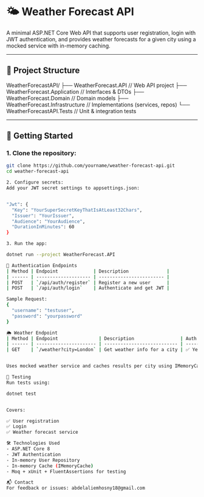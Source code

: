 # 🌤️ Weather Forecast API

A minimal ASP.NET Core Web API that supports user registration, login with JWT authentication, and provides weather forecasts for a given city using a mocked service with in-memory caching.

---

## 📁 Project Structure

WeatherForecastAPI/
├── WeatherForecast.API // Web API project
├── WeatherForecast.Application // Interfaces & DTOs
├── WeatherForecast.Domain // Domain models
├── WeatherForecast.Infrastructure // Implementations (services, repos)
└── WeatherForecastAPI.Tests // Unit & integration tests


---

## 🚀 Getting Started

### 1. Clone the repository:
```bash
git clone https://github.com/yourname/weather-forecast-api.git
cd weather-forecast-api

2. Configure secrets:
Add your JWT secret settings to appsettings.json:


"Jwt": {
  "Key": "YourSuperSecretKeyThatIsAtLeast32Chars",
  "Issuer": "YourIssuer",
  "Audience": "YourAudience",
  "DurationInMinutes": 60
}

3. Run the app:

dotnet run --project WeatherForecast.API

🔐 Authentication Endpoints
| Method | Endpoint             | Description              |
| ------ | -------------------- | ------------------------ |
| POST   | `/api/auth/register` | Register a new user      |
| POST   | `/api/auth/login`    | Authenticate and get JWT |

Sample Request:
{
  "username": "testuser",
  "password": "yourpassword"
}

🌦️ Weather Endpoint
| Method | Endpoint               | Description                 | Auth Required |
| ------ | ---------------------- | --------------------------- | ------------- |
| GET    | `/weather?city=London` | Get weather info for a city | ✅ Yes         |


Uses mocked weather service and caches results per city using IMemoryCache.

🧪 Testing
Run tests using:

dotnet test


Covers:

✅ User registration
✅ Login
✅ Weather forecast service

🛠 Technologies Used
- ASP.NET Core 8
- JWT Authentication
- In-memory User Repository
- In-memory Cache (IMemoryCache)
- Moq + xUnit + FluentAssertions for testing

📬 Contact
For feedback or issues: abdelaliemhosny18@gmail.com



